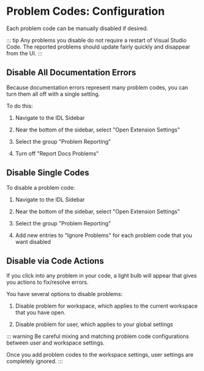# Problem Codes: Configuration

Each problem code can be manually disabled if desired.

::: tip
Any problems you disable do not require a restart of Visual Studio Code. The reported problems should update fairly quickly and disappear from the UI.
:::

## Disable All Documentation Errors

Because documentation errors represent many problem codes, you can turn them all off with a single setting.

To do this:

1. Navigate to the IDL Sidebar

2. Near the bottom of the sidebar, select "Open Extension Settings"

3. Select the group "Problem Reporting"

4. Turn off "Report Docs Problems"

## Disable Single Codes

To disable a problem code:

1. Navigate to the IDL Sidebar

2. Near the bottom of the sidebar, select "Open Extension Settings"

3. Select the group "Problem Reporting"

4. Add new entries to "Ignore Problems" for each problem code that you want disabled

## Disable via Code Actions

If you click into any problem in your code, a light bulb will appear that gives you actions to fix/resolve errors.

You have several options to disable problems:

1. Disable problem for workspace, which applies to the current workspace that you have open.

2. Disable problem for user, which applies to your global settings

::: warning
Be careful mixing and matching problem code configurations between user and workspace settings.

Once you add problem codes to the workspace settings, user settings are completely ignored.
:::
